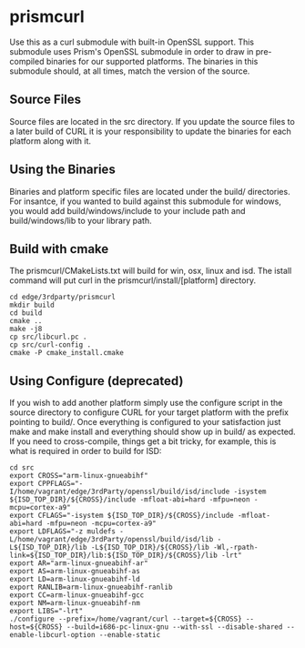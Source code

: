 prismcurl
=========
Use this as a curl submodule with built-in OpenSSL support. This submodule uses Prism's OpenSSL submodule in order to draw in pre-compiled binaries for our supported platforms. The binaries in this submodule should, at all times, match the version of the source.

Source Files
------------
Source files are located in the src directory. If you update the source files to a later build of CURL it is your responsibility to update the binaries for each platform along with it.

Using the Binaries
------------------
Binaries and platform specific files are located under the build/<platform> directories. For insantce, if you wanted to build against this submodule for windows, you would add build/windows/include to your include path and build/windows/lib to your library path.

Build with cmake
----------------
The prismcurl/CMakeLists.txt will build for win, osx, linux and isd. The istall command will put curl in the prismcurl/install/[platform] directory.
<pre><code>cd edge/3rdparty/prismcurl
mkdir build
cd build
cmake ..
make -j8
cp src/libcurl.pc .
cp src/curl-config .
cmake -P cmake_install.cmake
</code></pre>

Using Configure (deprecated)
-----------------------
If you wish to add another platform simply use the configure script in the source directory to configure CURL for your target platform with the prefix pointing to build/<platform>. Once everything is configured to your satisfaction just make and make install and everything should show up in build/<platform> as expected. If you need to cross-compile, things get a bit tricky, for example, this is what is required in order to build for ISD:
<pre><code>cd src
export CROSS="arm-linux-gnueabihf"
export CPPFLAGS="-I/home/vagrant/edge/3rdParty/openssl/build/isd/include -isystem ${ISD_TOP_DIR}/${CROSS}/include -mfloat-abi=hard -mfpu=neon -mcpu=cortex-a9"
export CFLAGS="-isystem ${ISD_TOP_DIR}/${CROSS}/include -mfloat-abi=hard -mfpu=neon -mcpu=cortex-a9"
export LDFLAGS="-z muldefs -L/home/vagrant/edge/3rdParty/openssl/build/isd/lib -L${ISD_TOP_DIR}/lib -L${ISD_TOP_DIR}/${CROSS}/lib -Wl,-rpath-link=${ISD_TOP_DIR}/lib:${ISD_TOP_DIR}/${CROSS}/lib -lrt"
export AR="arm-linux-gnueabihf-ar"
export AS=arm-linux-gnueabihf-as
export LD=arm-linux-gnueabihf-ld
export RANLIB=arm-linux-gnueabihf-ranlib
export CC=arm-linux-gnueabihf-gcc
export NM=arm-linux-gnueabihf-nm
export LIBS="-lrt"
./configure --prefix=/home/vagrant/curl --target=${CROSS} --host=${CROSS} --build=i686-pc-linux-gnu --with-ssl --disable-shared --enable-libcurl-option --enable-static
</code></pre>
